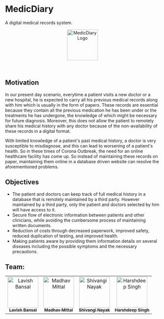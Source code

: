 # MedicDiary
A digital medical records system.<br/>

<p align = "center">
<img src="https://github.com/lavish619/MedicDiary/blob/master/MedicDiary/doctor/static/doctor/Images/icon.png" width="100px;" alt="MedicDiary Logo" />
</p>
<br/>

## Motivation
<p>
In our present day scenario, everytime a patient visits a new doctor or a new hospital, he is expected to carry all his previous medical records along with him which is usually in the form of papers. These records are essential because they contain all the previous medication he has been under or the treatments he has undergone, the knowledge of which might be necessary for future diagnosis. Moreover, this does not allow the patient to remotely share his medical history with any doctor because of the non-availability of these records in a digital format. </p><p>With limited knowledge of a patient's past medical history, a doctor is very susceptible to misdiagnose, and this can lead to worsening of a patient's health. So in these times of Corona Outbreak, the need for an online healthcare facility has come up. So instead of maintaining these records on paper, maintaining them online in a database driven website can resolve the aforementioned problems. </p>

## Objectives

* The patient and doctors can keep track of full medical history in a database that is remotely maintained by a third party. However maintained by a third party, only the patient and doctors selected by him will have access to it.
* Secure flow of electronic information between patients and other clinicians, while avoiding the cumbersome process of maintaining written documents.
* Reduction of costs through decreased paperwork, improved safety, reduced duplication of testing, and improved health.
* Making patients aware by providing them information details on several diseases including the possible symptoms and the necessary precautions.

## Team:
<table>
<tr>
      <td align="center"><a href="https://github.com/lavish619"><img src="https://github.com/lavish619.png" width="100px;" height="100px;" alt="Lavish Bansal"/><br /><sub><b>Lavish Bansal</b></sub></a></td>
      <td align="center"><a href="https://github.com/Madhav2310"><img src="https://github.com/Madhav2310.png" width="100px;" height="100px;" alt="Madhav Mittal"/><br /><sub><b>Madhav Mittal</b></a></td>
      <td align="center"><a href="https://github.com/sHiVaNgI821"><img src="https://github.com/sHiVaNgI821.png" width="100px;" height="100px;" alt="Shivangi Nayak"/><br /><sub><b>Shivangi Nayak</b></sub></a></td>
      <td align="center"><a href="https://github.com/harsh0015"><img src="https://github.com/harsh0015.png" width="100px;" height="100px;" alt="Harshdeep Singh"/><br /><sub><b>Harshdeep Singh</b></sub></a></td>
  
</tr>
</table>

